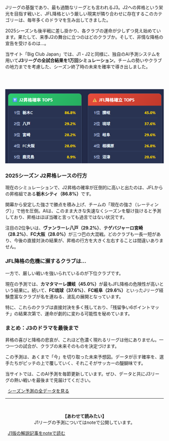 <p>Jリーグの基盤であり、最も過酷なリーグとも言われるJ3。J2への昇格という栄光を目指す戦いと、JFL降格という厳しい現実が隣り合わせに存在するこのカテゴリーは、毎年多くのドラマを生み出してきました。</p>



<p>2025シーズンも後半戦に差し掛かり、各クラブの運命が少しずつ見え始めています。果たして、来季J2の舞台に立つのはどのクラブか。そして、非情な降格の宣告を受けるのは…。</p>



<p>当サイト「Big Club Japan」では、J1・J2と同様に、独自のAI予測システムを用いて<strong>J3リーグの全試合結果を1万回シミュレーション</strong>。チームの勢いやクラブの地力までを考慮した、シーズン終了時の未来を確率で導き出しました。</p>



<div class="chart-container">

&nbsp; <!-- ↓↓↓最新のJ3予測画像に差し替えてください↓↓↓ -->

&nbsp; <img src="posts/img/j3latest.webp" alt="2025年J3リーグ 昇格・降格確率" loading="lazy" decoding="async">

</div>



<h3>2025シーズン J2昇格レースの行方</h3>



<p>現在のシミュレーションで、J2昇格の確率が圧倒的に高いと出たのは、JFLからの昇格組である<strong>栃木シティ（86.8%）</strong>です。</p>

<p>開幕から安定した強さで勝点を積み上げ、チームの「現在の強さ（レーティング）」で他を圧倒。AIは、このまま大きな失速なくシーズンを駆け抜けると予測しており、昇格はほぼ当確と言っても過言ではない状況です。</p>



<p>注目の2位争いは、<strong>ヴァンラーレ八戸（29.2%）</strong>、<strong>テゲバジャーロ宮崎（28.2%）</strong>、<strong>FC大阪（28.0%）</strong>が三つ巴の大混戦。どのクラブも一長一短があり、今後の直接対決の結果が、昇格の行方を大きく左右することは間違いありません。</p>



<h3>JFL降格の危機に瀕するクラブは…</h3>



<p>一方で、厳しい戦いを強いられているのが下位クラブです。</p>

<p>現在の予測では、<strong>カマタマーレ讃岐（45.0%）</strong>が最もJFL降格の危険性が高いという結果に。続いて、<strong>FC琉球（37.6%）</strong>、<strong>FC岐阜（29.6%）</strong>といったJリーグ経験豊富なクラブが名を連ねる、波乱の展開となっています。</p>

<p>特に、これらのクラブは直接対決を多く残しており、「残留争い6ポイントマッチ」の結果次第で、運命が劇的に変わる可能性を秘めています。</p>



<h3>まとめ：J3のドラマを最後まで</h3>



昇格の喜びと降格の悲哀が、これほど色濃く現れるリーグは他にありません。一つ一つの試合が、クラブの未来そのものを決定づけます。</p>



<p>この予測は、あくまで「今」を切り取った未来予想図。データが示す確率を、選手たちがピッチの上で覆していく、それこそがサッカーの醍醐味です。</p>



<p>当サイトでは、このAI予測を毎節更新しています。ぜひ、データと共にJ3リーグの熱い戦いを最後まで見届けてください。</p>



<div class="article-link-button-container">

&nbsp; <a href="#prediction" class="article-link-button">シーズン予測の全データを見る</a>

</div>



<hr>



<div class="article-link-button-container">

&nbsp; <p style="text-align: center; margin-bottom: 1em;"><strong>【あわせて読みたい】</strong><br>J1リーグの予測についてはnoteで公開しています。</p>

&nbsp; <a href="https://note.com/jleague\_bigclub/n/nc5bf4685cc69?sub\_rt=share\_pw" target="\_blank" rel="noopener noreferrer" class="article-link-button secondary">J1版の解説記事をnoteで読む</a>

</div>

